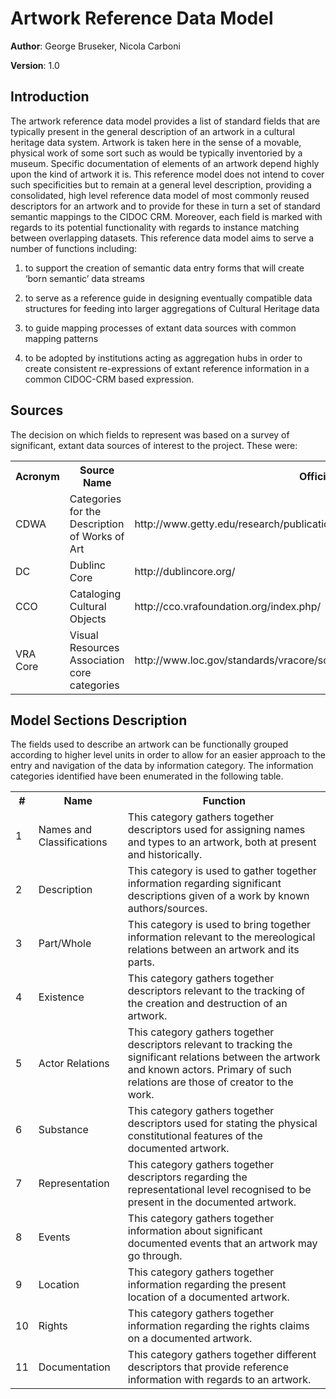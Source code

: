 # Artwork Reference Data Model

**Author**: George Bruseker, Nicola Carboni

**Version**: 1.0

## Introduction

The artwork reference data model provides a list of standard fields that are typically present in the general description of an artwork in a cultural heritage data system. Artwork is taken here in the sense of a movable, physical work of some sort such as would be typically inventoried by a museum. Specific documentation of elements of an artwork depend highly upon the kind of artwork it is. This reference model does not intend to cover such specificities but to remain at a general level description, providing a consolidated, high level reference data model of most commonly reused descriptors for an artwork and to provide for these in turn a set of standard semantic mappings to the CIDOC CRM. Moreover, each field is marked with regards to its potential functionality with regards to instance matching between overlapping datasets. This reference data model aims to serve a number of functions including: 

1. to support the creation of semantic data entry forms that will create ‘born semantic’ data streams

2. to serve as a reference guide in designing eventually compatible data structures for feeding into larger aggregations of Cultural Heritage data

3. to guide mapping processes of extant data sources with common mapping patterns

4. to be adopted by institutions acting as aggregation hubs in order to create consistent re-expressions of extant reference information in a common CIDOC-CRM based expression.



## Sources

The decision on which fields to represent was based on a survey of significant, extant data sources of interest to the project. These were:

<table>
  <tr>
    <th>Acronym</th>
    <th>Source Name</th>
    <th>Official Access Point</th>
    <th>Schema Documentation</th>
    <th>Maintained by</th>
  </tr>
  <tr>
    <td>CDWA</td>
    <td>Categories for the Description of Works of Art</td>
    <td>http://www.getty.edu/research/publications/electronic_publications/cdwa/introduction.html</td>
    <td>http://www.getty.edu/research/publications/electronic_publications/cdwa/definitions.html</td>
    <td>Getty</td>
  </tr>
  <tr>
    <td>DC</td>
    <td>Dublinc Core</td>
    <td>http://dublincore.org/</td>
    <td>http://dublincore.org/documents/dces/</td>
    <td>ASIS&T</td>
  </tr>
  <tr>
    <td>CCO</td>
    <td>Cataloging Cultural Objects</td>
    <td>http://cco.vrafoundation.org/index.php/</td>
    <td>http://cco.vrafoundation.org/index.php/toolkit/cco_pdf_version/</td>
    <td>CCO Commons</td>
  </tr>
  <tr>
    <td>VRA Core</td>
    <td>Visual Resources Association core categories</td>
    <td>http://www.loc.gov/standards/vracore/schemas.html</td>
    <td>http://www.loc.gov/standards/vracore/VRA_Core4_Element_Description.pdf</td>
    <td>Visual Resources Association</td>
  </tr>
</table>


## Model Sections Description

The fields used to describe an artwork can be functionally grouped according to higher level units in order to allow for an easier approach to the entry and navigation of the data by information category. The information categories identified have been enumerated in the following table.

<table>
  <tr>
    <th>#</th>
    <th>Name</th>
    <th>Function</th>
  </tr>
  <tr>
    <td>1</td>
    <td>Names and Classifications</td>
    <td>This category gathers together descriptors used for assigning names and types to an artwork, both at present and historically. </td>
  </tr>
  <tr>
    <td>2</td>
    <td>Description</td>
    <td>This category is used to gather together information regarding significant descriptions given of a work by known authors/sources.</td>
  </tr>
  <tr>
    <td>3 </td>
    <td>Part/Whole</td>
    <td>This category is used to bring together information relevant to the mereological relations between an artwork and its parts.</td>
  </tr>
  <tr>
    <td>4</td>
    <td>Existence</td>
    <td>This category gathers together descriptors relevant to the tracking of the creation and destruction of an artwork.</td>
  </tr>
  <tr>
    <td>5</td>
    <td>Actor Relations</td>
    <td>This category gathers together descriptors relevant to tracking the significant relations between the artwork and known actors. Primary of such relations are those of creator to the work. </td>
  </tr>
  <tr>
    <td>6</td>
    <td>Substance</td>
    <td>This category gathers together descriptors used for stating the physical constitutional features of the documented artwork.</td>
  </tr>
  <tr>
    <td>7</td>
    <td>Representation</td>
    <td>This category gathers together descriptors regarding the representational level recognised to be present in the documented artwork. </td>
  </tr>
  <tr>
    <td>8</td>
    <td>Events</td>
    <td>This category gathers together information about significant documented events that an artwork may go through.</td>
  </tr>
  <tr>
    <td>9</td>
    <td>Location</td>
    <td>This category gathers together information regarding the present location of a documented artwork.</td>
  </tr>
  <tr>
    <td>10</td>
    <td>Rights</td>
    <td>This category gathers together information regarding the rights claims on a documented artwork.</td>
  </tr>
  <tr>
    <td>11</td>
    <td>Documentation</td>
    <td>This category gathers together different descriptors that provide reference information with regards to an artwork.</td>
  </tr>
</table>

<!--An overview of all the groups of the entity described here is available in the image below. Click to enlarge it.

![!](https://workspace.digitale-diathek.net/confluence/rest/gliffy/1.0/embeddedDiagrams/f912c2d2-a00e-4664-8887-d3faf226d2f6.png){.thumbnail} - → 


### Names and Classifications

The attribution of names and types to artwork, as with other entities, is a basic human activity. A chief factor in disambiguating artworks lies in understanding the various names and identifiers that have been given to them at different moments in their individual histories. Likewise, additional classifiers of the artwork, such as how it is has been classified as an object as such, give important distinguishing characteristics.

<table>
  <tr>
    <th>Element Field Collection</th>
    <th>Element name</th>
    <th>Element Description</th>
    <th>E22 → P2 → E55 "Artwork"</th>
  </tr>
  <tr>
    <td>ID Attribution</td>
    <td>Identifier</td>
    <td>This field is used to indicate an identifier attributed to the documented instance of artwork.</td>
    <td> → P1 → E42[1]</td>
  </tr>
  <tr>
    <td>ID Attribution</td>
    <td>Identifier Type</td>
    <td>This field is used to indicate the type of an identifier attributed to the documented person.</td>
    <td> → P1 → E42[1] → P2 → E55["Identifier Type"]</td>
  </tr>
  <tr>
    <td>ID Attribution</td>
    <td>Identifier Provider</td>
    <td>This field is used to indicate the institution providing the artwork it's ID.</td>
    <td> → P1 → E42[1] → P37i → E15 → P14 → E39</td>
  </tr>
  <tr>
    <td>n/a</td>
    <td>Title</td>
    <td>This field is used to indicate the main name attributed to the documented artwork.</td>
    <td> → P1 → E41</td>
  </tr>
  <tr>
    <td>n/a</td>
    <td>Type</td>
    <td>This field is used to indicate the formal type of object an artwork is.</td>
    <td> → P2 → E55[3]
 → P2 → E55[3] → P71 → E32</td>
  </tr>
  <tr>
    <td>Alternate Title</td>
    <td>Alternative Title</td>
    <td>This field is used to indicate additional names under which the documented artwork is known. This can be linked to the additional name type and earliest and latest date of use of that name.</td>
    <td> → P1 → E41[4]</td>
  </tr>
  <tr>
    <td>Alternate Title</td>
    <td>Alternate Title Type</td>
    <td>This field is used to indicate the type of alternate name that is attributed to the documented artwork.</td>
    <td> → P1 → E41[4] → P2 → E55</td>
  </tr>
  <tr>
    <td>Alternate Title</td>
    <td>Alternate Title Use Period - Earliest</td>
    <td>This field is used to indicate the earliest known date for use of this name for the documented artwork.</td>
    <td> → P1 → E41[4] → R64i → F52[5] → P4 → E52[6] → P82a → xsd:dateTime</td>
  </tr>
  <tr>
    <td>Alternate Title</td>
    <td>Alternate Title Use Period - Latest</td>
    <td>This field is used to indicate the latest known date for use of this name for the documented artwork.</td>
    <td> → P1 → E41[4] → R64i → F52[5] → P4 → E52[6] → P82b → xsd:dateTime</td>
  </tr>
  <tr>
    <td>n/a</td>
    <td>Alternative Title - Used by</td>
    <td>This field is used to indicate the actor by whom the title attributed to the artwork is/was used.</td>
    <td> → R63i → F52[5] → P14 → E39</td>
  </tr>
  <tr>
    <td>n/a</td>
    <td>Style - Movement</td>
    <td>This field is used to associate the documented artwork to a group of actors that collectively form an artistic movement.</td>
    <td> → P140i → E13[8] → P141 → E74
 → P140i → E13[8] → P2 → "P15 is influenced by"</td>
  </tr>
</table>


The model provides means for tracking identifiers, present and past name use, titles and well known artwork classifiers.

![!names and classification](https://workspace.digitale-diathek.net/confluence/rest/gliffy/1.0/embeddedDiagrams/315fb819-c32c-4d13-92dd-74dfed959a06.png)

### Description

Artworks are the subjects of innumerable descriptions that provide a wide range of information with regards to the aesthetic and historical importance of a work, *inter alia*. Such descriptions are of use in a scholarly understanding of an artwork and its reception just in case we are able to track the provenance of such elocutions in a systematic fashion. Such an aim drives the need for the tracking of description information as a separate category. The descriptors necessary to this task are documented in the table below.

<table>
  <tr>
    <th>Element Field Collection</th>
    <th>Element name</th>
    <th>Element Description</th>
    <th>E22 → P2 → E55 "Artwork"</th>
  </tr>
  <tr>
    <td>Description</td>
    <td>Description</td>
    <td>This field is used to indicate a description of documented artwork</td>
    <td> → P67i → E73[9] → rdf:value → rdf:Literal  
    → P67i → E73[9] → P72 → E56</td>
  </tr>
  <tr>
    <td>Description</td>
    <td>Description Type</td>
    <td>This field is used to indicate the type of description given of the documented work.</td>
    <td> → P67i → E73[9] → P2 → E55</td>
  </tr>
  <tr>
    <td>Description</td>
    <td>Description Author</td>
    <td>This field is used to indicate the author of the description fiven of the documented work.</td>
    <td> → P67i → E73[9] → P94i → E65[10] → P14 → E39</td>
  </tr>
  <tr>
    <td>Description</td>
    <td>Description Date - Earliest</td>
    <td>This field is used to indicate the ealiest date for the creation of the description of the documented work.</td>
    <td> → P67i → E73[9] → P94i → E65[10] → P4 → E52[11] → P82a → xsd:dateTime</td>
  </tr>
  <tr>
    <td>Description</td>
    <td>Description Date - Latest</td>
    <td>This field is used to indicate the latest date for the creation of the description of the documented work.</td>
    <td> → P67i → E73[9] → P94i → E65[10] → P4 → E52[11] → P82b → xsd:dateTime</td>
  </tr>
</table>


These descriptors should be deployed together in order to provide full context to ‘text blobs’ by means of authorship, type of description as well as the time of articulation.

![!](https://workspace.digitale-diathek.net/confluence/rest/gliffy/1.0/embeddedDiagrams/edcf837d-9e96-468f-958e-029aa136d7e0.png)

### Parthood

Artwork may require documentation not just as a whole, but with regards to its parts. This information category gathers together the basic descriptors typically deployed to this end.  

<table>
  <tr>
    <th>Element Field Collection</th>
    <th>Element name</th>
    <th>Element Description</th>
    <th>E22 → P2 → E55 "Artwork"</th>
  </tr>
  <tr>
    <td>n/a</td>
    <td>Parts</td>
    <td>This field is used to indicate parts of the documented artwork.</td>
    <td> → P46 → E22</td>
  </tr>
  <tr>
    <td>n/a</td>
    <td>Part Types</td>
    <td>This field is used to indicate part types for the documented artwork.</td>
    <td> → P46 → E22 → P2 → E55</td>
  </tr>
  <tr>
    <td>n/a</td>
    <td>Part Count</td>
    <td>This field is use to indicate part counts for the documented part types.</td>
    <td> → P57 → rdf:literal</td>
  </tr>
</table>


![!](https://workspace.digitale-diathek.net/confluence/rest/gliffy/1.0/embeddedDiagrams/d4da3113-8960-4232-be02-86e32f9fc122.png)

### Existence

Of essential import in identifying and tracking artwork is information pertaining to its existence in time, particularly information regarding its  creation and destruction. For this reason we have clustered descriptors relevant to such information in a common ‘existence’ category. These are described in the table below.

<table>
  <tr>
    <th>Element Field Collection</th>
    <th>Element name</th>
    <th>Element Description</th>
    <th>E22 → P2 → E55 "Artwork"</th>
  </tr>
  <tr>
    <td>Production</td>
    <td>Production Location</td>
    <td>This field is used to indicate the place of the creation of the documented artwork.</td>
    <td> → P108i → E12[12] → P4 → E53</td>
  </tr>
  <tr>
    <td>Production</td>
    <td>Production Date - Earliest</td>
    <td>This field is used to indicate the earliest date for the creation of the documented artwork.</td>
    <td> → P108i → E12[12] → P4 → E52[13] → P82a → xsd:dateTime</td>
  </tr>
  <tr>
    <td>Production</td>
    <td>Production Date - Latest</td>
    <td>This field is used to indicate the latest date for the creation of the documented artwork.</td>
    <td> → P108i → E12[12] → P4 → E52[13] → P82b → xsd:dateTime</td>
  </tr>
  <tr>
    <td>Destruction</td>
    <td>Destruction Location</td>
    <td>This field is used to indicate the place of the destruction of the documented artwork.</td>
    <td> → P13i → E6[14] → P7 → E53</td>
  </tr>
  <tr>
    <td>Destruction</td>
    <td>Destruction Date - Earliest</td>
    <td>This field is used to indicate the earliest date for the destruction of the documented artwork.</td>
    <td> → P13i → E6[14] → P4 → E52[15] → P82a → xsd:dateTime</td>
  </tr>
  <tr>
    <td>Destruction</td>
    <td>Destruction Date - Latest</td>
    <td>This field is used to indicate the latest date for the destruction of the documented artwork.</td>
    <td> → P13i → E6[14] → P4 → E52[15] → P82b → xsd:dateTime</td>
  </tr>
  <tr>
    <td>n/a</td>
    <td>Period</td>
    <td>This field is used to indicate the historical period in which the creation of the documented artwork occured.</td>
    <td> → P108i → E12[16] → P10 → E4</td>
  </tr>
</table>


The above structure allows for the documentation of time and place of the creation and destruction of an individual artwork. Note that while ontologically speaking the agency of the creator and destroyer in the events of creation and destruction could be documented as part of this information unit, we have instead clustered this data in the Actors Relations category.

![!](https://workspace.digitale-diathek.net/confluence/rest/gliffy/1.0/embeddedDiagrams/dfee7e95-8b4a-4b58-ba9d-1a4e55e5c20c.png)

### Actor Relations

The connection between artwork and actors provides another important set of descriptors for identifying and tracing an artwork. Particularly, basic interest clusters around the individuals involved in the creation of the artwork and those who own and/or hold the artwork presently. The actor relations information gathers these together.

<table>
  <tr>
    <th>Element Field Collection</th>
    <th>Element name</th>
    <th>Element Description</th>
    <th>E22 → P2 → E55 "Artwork"</th>
  </tr>
  <tr>
    <td>n/a</td>
    <td>Creator</td>
    <td>This field is used to indicate the artist or creator of the documented artwork.</td>
    <td> → P108i → E12[16] → P14 → E39</td>
  </tr>
  <tr>
    <td>n/a</td>
    <td>Creator Role</td>
    <td>This field is used to indicate the role played by the artist or creator in the creation of the documented artwork.</td>
    <td> → P108i → E12[16] → P14 → P14.1 → E55</td>
  </tr>
  <tr>
    <td>n/a</td>
    <td>Current Owner</td>
    <td>This field is used to indicate the present owner of the documented artwork.</td>
    <td> → P52 → E39</td>
  </tr>
  <tr>
    <td>n/a</td>
    <td>Current Holder</td>
    <td>This field is used to indicate the current holder of the documented artwork.</td>
    <td> → P49 → E39</td>
  </tr>
  <tr>
    <td>n/a</td>
    <td>Material</td>
    <td>This field is used to indicate the material of which the document artwork consists.</td>
    <td> → P45 → E57</td>
  </tr>
  <tr>
    <td>n/a</td>
    <td>Technique</td>
    <td>This field is used to indicate the technique used in the production of the documented artwork.</td>
    <td> → P108i → E12[16] → P32 → E55</td>
  </tr>
</table>


These descriptors allow the connection of an artwork to its creator, present owner and holder.

![!](https://workspace.digitale-diathek.net/confluence/rest/gliffy/1.0/embeddedDiagrams/8343eb90-3aba-4371-9b93-d53ed42471ca.png)

### Substance

The analysis and understanding of an artwork depends also on our knowledge of its materiality and physical characteristics. The category of substance brings together descriptors which are relevant to this form of analysis. Particularly, it groups information having to do with the composition and measurable aspects of the artwork as object. Information regarding the decomposition of the artwork into parts is found in the parthood category.

<table>
  <tr>
    <th>Element Field Collection</th>
    <th>Element name</th>
    <th>Element Description</th>
    <th>E22 → P2 → E55 "Artwork"</th>
  </tr>
  <tr>
    <td>n/a</td>
    <td>Material</td>
    <td>This field is used to indicate the material of which the documented instance of built work consists.</td>
    <td> → P45 → E57</td>
  </tr>
  <tr>
    <td>n/a</td>
    <td>Technique</td>
    <td>This field is used to indicate the technique used in the construction of the documented instance of built work.</td>
    <td> → P108i → E12 → P32 → E55
 → P108i → E12 → P2 → E55 "Construction"</td>
  </tr>
  <tr>
    <td>Dimension</td>
    <td>Dimension Type</td>
    <td>This field is used to indicate the type of measurement that the dimension of the documented instance of built work is.</td>
    <td> → P39i → E16 → P40 → E54 → P2 → E55</td>
  </tr>
  <tr>
    <td>Dimension</td>
    <td>Dimension Value</td>
    <td>This field is used to indicate the value of the measurement of the documented instance of built work.</td>
    <td> → P39i → E16 → P40 → E54 → P90 → xsd:decimal</td>
  </tr>
  <tr>
    <td>Dimension</td>
    <td>Dimension Unit</td>
    <td>This field is used to indicate the unit used to express the value of the measurement of the documented instance of built work.</td>
    <td> → P39i → E16 → P40 → E54 → P91 → E58</td>
  </tr>
  <tr>
    <td>Dimension</td>
    <td>Dimension Taker</td>
    <td>This field is used to indicate the actor who undertook the measurement of the documented instance of built work.</td>
    <td> → P39i → E16 → P40 → E54 → P14 → E39</td>
  </tr>
</table>


![!](https://workspace.digitale-diathek.net/confluence/rest/gliffy/1.0/embeddedDiagrams/4df428ea-e0c9-46d0-8cb9-5c5be0bc5415.png)

### Representation

This information category at present is lightly populated, but provides the means to gather information relevant to the documentation of what has been documented as represented in an artwork.

<table>
  <tr>
    <th>Element Field Collection</th>
    <th>Element name</th>
    <th>Element Description</th>
    <th>E22 → P2 → E55 "Artwork"</th>
  </tr>
  <tr>
    <td>n/a</td>
    <td>Subject</td>
    <td>This field is used to indicate the subject of representation of the documented artwork. It is meant to capture general subject areas, not particular individual items represented.</td>
    <td> → P62 → E1</td>
  </tr>
</table>


![!](https://workspace.digitale-diathek.net/confluence/rest/gliffy/1.0/embeddedDiagrams/cdaf1d8b-a263-4ec1-877b-b3663bbb86c3.png)

### Events

This information category brings together typical events in which an artwork may have been involved through the course of its history. It is meant to cover information concerning the most salient events documented with regards to artworks. At present this enables the documentation of ownership periods and conservation events.

<table>
  <tr>
    <th>Element Field Collection</th>
    <th>Element name</th>
    <th>Element Description</th>
    <th>E22 → P2 → E55 "Artwork"</th>
  </tr>
  <tr>
    <td>Provenance</td>
    <td>Past Ownership Period Statement - Earliest</td>
    <td>This field is used to indicate the earliest date for an ownership period of the documented artwork.</td>
    <td> → P24i → E8[19] → P4 → E52[20] → P82a → xsd:dateTime</td>
  </tr>
  <tr>
    <td>Provenance</td>
    <td>Past Ownership Period Statement - Latest</td>
    <td>This field is used to indicate the latest date for an ownership period of the documented artwork.</td>
    <td> → P24i → E8[19] → P4 → E52[20] → P82b → xsd:dateTime</td>
  </tr>
  <tr>
    <td>Provenance</td>
    <td>Past Ownership Period Statement - Owner</td>
    <td>This field is used to indicate the actor holding ownership over the documented artwork during an ownership period.</td>
    <td> → P24i → E8[19] → P22 → E39</td>
  </tr>
  <tr>
    <td>Provenance</td>
    <td>Past Ownership Description</td>
    <td>This field used to provide a free text description related to an ownership period for the documented artwork.</td>
    <td> → P24i → E8[19] → P70i → E31 → rdf:value → rdf:Literal</td>
  </tr>
  <tr>
    <td>Conservation</td>
    <td>Conservation Event - Earliest</td>
    <td>This field is used to indicate the earliest date for a conservation event performed on the documented artwork.</td>
    <td> → P31i → E11[20] → P4 → E52[21] → P82a → xsd:dateTime</td>
  </tr>
  <tr>
    <td>Conservation</td>
    <td>Conservation Event - Latest</td>
    <td>This field is used to indicate the latest date for a conservation event performed on the documented artwork.</td>
    <td> → P31i → E11[20] → P4 → E52[21] → P82b → xsd:dateTime</td>
  </tr>
  <tr>
    <td>Conservation</td>
    <td>Conservation Event - Type</td>
    <td>This field is used to indicate the type of conservation event performed on the documented artwork.</td>
    <td> → P31i → E11[20] → E55</td>
  </tr>
  <tr>
    <td>Conservation</td>
    <td>Conservation Event - technique</td>
    <td>This field is used to indicate the technique used in the conservation event performed on the documented artwork.</td>
    <td> → P31i → E11[21] → P32 → E55</td>
  </tr>
  <tr>
    <td>Conservation</td>
    <td>Conservator</td>
    <td>This field is used to indicate the actor the carried out the conservation event performed on the documented artwork.</td>
    <td> → P31i → E11[21] → P14 → E21</td>
  </tr>
  <tr>
    <td>Conservation</td>
    <td>Conservation Event Description</td>
    <td>This field used to provide a free text description related to the conservation event performed on the documented artwork.</td>
    <td> → P31i → E11[21] → P70i → E31[22]
 → P31i → E11[21] → P70i → E31[22] → P2 → E55 "Description"</td>
  </tr>
</table>

![!](https://workspace.digitale-diathek.net/confluence/rest/gliffy/1.0/embeddedDiagrams/d519e7e7-2069-416e-9277-f25ff6a6cbeb.png)

### Location

The documentation of location aids in tracking individual artworks as well as in understanding their dispersion geographically. This information category gathers together relevant descriptors for this task.

<table>
  <tr>
    <th>Element Field Collection</th>
    <th>Element name</th>
    <th>Element Description</th>
    <th>E22 → P2 → E55 "Artwork"</th>
  </tr>
  <tr>
    <td>Location</td>
    <td>Present Location - Institution</td>
    <td>This field is used to document the institution at which the documented artwork is presently located.</td>
     → P53 → E53[24] → P74i → E74[25]
p53 → E53[24] → P74i → E74[25] → P2 → E55["Institution"]
p53 → E53[24] → P2 → E55 "Institutional Location"</td>
  </tr>
  <tr>
    <td>Location</td>
    <td>Present Location - Institution Address</td>
    <td>This field is used to document the address of the institution at which the documented artwork is presently located.</td>
     → P53 → E53[24] → P1 → E41[25]
p53 → E53[24] → P1 → E41[25] → P2 → E55 "Address"
p53 → E53[24] → P2 → E55 "Institutional Location"</td>
  </tr>
  <tr>
    <td>Location</td>
    <td>Present location - coordinates</td>
    <td>This field is used to indicate the coordinates for the institution at which the documented is presently located.</td>
     → P53 → E53[24] → P168 → geo:wktLiteral
p53 → E53[24] → P2 → E55 "Institutional Location"</td>
  </tr>
</table>

![!](https://workspace.digitale-diathek.net/confluence/rest/gliffy/1.0/embeddedDiagrams/7f1dcef4-30a8-40db-8fda-1ba4570c7363.png)

### Rights

The potential use and re-use of an artwork and its derivatives requires respect of existing rights claims. This information category gathers together the relevant descriptors for tracking this information.

<table>
  <tr>
    <th>Element Field Collection</th>
    <th>Element name</th>
    <th>Element Description</th>
    <th>E22 → P2 → E55 "Artwork"</th>
  </tr>
  <tr>
    <td>Rights</td>
    <td>Right Holder</td>
    <td>This field is used to indicate the right holder for the documented artwork.</td>
     → P104 → E30[25] → P105 → E39</td>
  </tr>
  <tr>
    <td>Rights</td>
    <td>Right Type</td>
    <td>This field is used to indicate the type of right which the right holder holds over the documented artwork.</td>
     → P104 → E30[25] → P2 → E55</td>
  </tr>
  <tr>
    <td>Rights</td>
    <td>Right Description</td>
    <td>This field is used to provide a free text description of the right which the right holder holds over the documented artwork.</td>
     → P104 → E30[25] → P67i → E73</td>
  </tr>
</table>

![!](https://workspace.digitale-diathek.net/confluence/rest/gliffy/1.0/embeddedDiagrams/99552ea4-4c64-47a6-989e-c4d01e998f2b.png)

### Documentation

This information category unites referential information about the documented artwork, providing contextual data about it.

<table>
  <tr>
    <th>Element Field Collection</th>
    <th>Element name</th>
    <th>Element Description</th>
    <th>E22 → P2 → E55 "Artwork"</th>
  </tr>
  <tr>
    <td>n/a</td>
    <td>Citation</td>
    <td>This field is used to indicate bibliographic records that stand as reference documentation for the documented artwork.</td>
    <td> → P67i → E73[26] → rdf:value → rdf:Literal
 → P67i → E73[26] → P2 → E55 "Citation"
 → P67i → E73[26] → P67 → E73 [from Bibliography Entity Type]</td>
  </tr>
  <tr>
    <td>n/a</td>
    <td>Image</td>
    <td>This field is used to indicate bibliographic records that stand as reference documentation for the documented artwork.</td>
    <td> → P138i → E36/D9</td>
  </tr>
</table>


![!](https://workspace.digitale-diathek.net/confluence/rest/gliffy/1.0/embeddedDiagrams/35ffccdb-95f1-47df-8e99-15f63bd6bdda.png)

